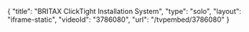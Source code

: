 {
    "title": "BRITAX ClickTight Installation System",
    "type": "solo",
    "layout": "iframe-static",
    "videoId": "3786080",
    "url": "\/tvpembed\/3786080"
}